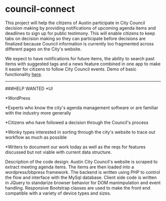 # council-connect
This project will help the citizens of Austin participate in City Council decision making by providing notifications of upcoming agenda items and deadlines to sign up for public testimony. This will enable citizens to keep tabs on decision making so they can participate before decisions are finalized because Council information is currently too fragmented across different pages on the City's website.

We expect to have notifications for future items, the ability to search past items with suggested tags and a news feature combined in one app to make it easier for citizens to follow City Council events. Demo of basic functionality [here](https://www.youtube.com/watch?v=s1Mg3bwntkU).

---
###HELP WANTED
*UI

*WordPress

*Experts who know the city's agenda management software or are familiar with the industry more generally 

*Citizens who have followed a decision through the Council's process

*Wonky types interested in sorting through the city's website to trace out workflow as much as possible

*Writers to document our work today as well as the reqs for features discussed but not viable with current data structure.

Description of the code design:  Austin City Council's website is scraped to extract meeting agenda items.  The items are then loaded into a wordpress/bbpress framework.  The backend is written using PHP to control the flow and interface with the MySql database.  Client side code is written in JQuery to standarize browser behavior for DOM manimpulation and event handling.  Responsive Bootstrap classes are used to make the front end compatible with a variety of device types and sizes.  

